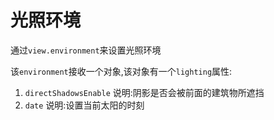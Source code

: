 # 光照环境

通过`view.environment`来设置光照环境

该`environment`接收一个对象,该对象有一个`lighting`属性:

1. `directShadowsEnable`
   说明:阴影是否会被前面的建筑物所遮挡
2. `date`
   说明:设置当前太阳的时刻

